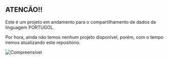 <h2>ATENCÃO!!</h2>

Este é um projeto em andamento para o compartilhamento de dados da linguagem PORTUGOL.

Por hora, ainda não temos nenhum projeto disponível, porém, com o tempo iremos atualizando este repositório.

<img src="C:\Users\arrur\Documents\Minhas Coisas\Premiere\Minhas Imagens\Compreensível.jpg" alt="Compreensível" style="zoom: 100%;" />